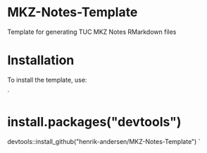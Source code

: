 # MKZ-Notes-Template
Template for generating TUC MKZ Notes RMarkdown files  

# Installation

To install the template, use: 

`
# install.packages("devtools")
devtools::install_github("henrik-andersen/MKZ-Notes-Template")
`